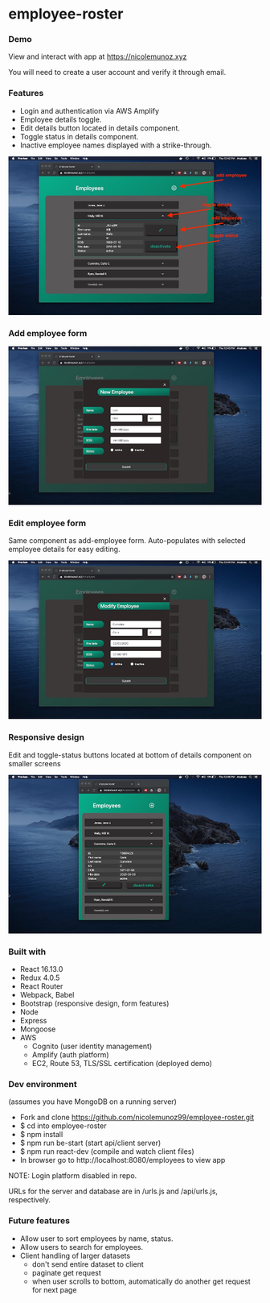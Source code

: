 # employee-roster

### Demo
View and interact with app at https://nicolemunoz.xyz

You will need to create a user account and verify it through email.

### Features
- Login and authentication via AWS Amplify
- Employee details toggle. 
- Edit details button located in details component.
- Toggle status in details component.
- Inactive employee names displayed with a strike-through.


![features](https://github.com/nicolemunoz99/employee-roster/blob/master/readme-files/details.jpg)


### Add employee form
![add_form](https://github.com/nicolemunoz99/employee-roster/blob/master/readme-files/add-employee.jpg)

### Edit employee form
Same component as add-employee form. Auto-populates with selected employee details for easy editing.

![edit_form](https://github.com/nicolemunoz99/employee-roster/blob/master/readme-files/edit-employee.jpg)

### Responsive design
Edit and toggle-status buttons located at bottom of details component on smaller screens

![responsive](https://github.com/nicolemunoz99/employee-roster/blob/master/readme-files/responsive.jpg)


### Built with
- React 16.13.0
- Redux 4.0.5
- React Router
- Webpack, Babel
- Bootstrap (responsive design, form features)
- Node
- Express
- Mongoose
- AWS
  - Cognito (user identity management)
  - Amplify (auth platform)
  - EC2, Route 53, TLS/SSL certification (deployed demo)


### Dev environment
(assumes you have MongoDB on a running server)
- Fork and clone https://github.com/nicolemunoz99/employee-roster.git
- $ cd into employee-roster
- $ npm install
- $ npm run be-start (start api/client server)
- $ npm run react-dev (compile and watch client files)
- In browser go to http://localhost:8080/employees to view app

NOTE: Login platform disabled in repo.

URLs for the server and database are in /urls.js and /api/urls.js, respectively.

### Future features
- Allow user to sort employees by name, status.
- Allow users to search for employees.
- Client handling of larger datasets
  - don't send entire dataset to client
  - paginate get request
  - when user scrolls to bottom, automatically do another get request for next page
